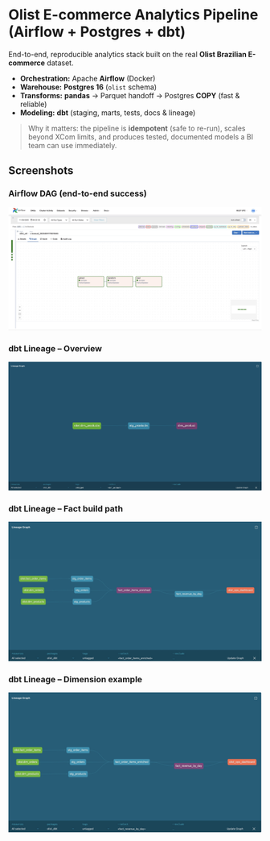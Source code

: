 # Olist E-commerce Analytics Pipeline (Airflow + Postgres + dbt)

End-to-end, reproducible analytics stack built on the real **Olist Brazilian E-commerce** dataset.

- **Orchestration:** Apache **Airflow** (Docker)
- **Warehouse:** **Postgres 16** (`olist` schema)
- **Transforms:** **pandas** → Parquet handoff → Postgres **COPY** (fast & reliable)
- **Modeling:** **dbt** (staging, marts, tests, docs & lineage)

> Why it matters: the pipeline is **idempotent** (safe to re-run), scales beyond XCom limits, and produces tested, documented models a BI team can use immediately.

## Screenshots


### Airflow DAG (end-to-end success)
![Airflow DAG](assets/airflow_dag.jpeg)

### dbt Lineage – Overview
![dbt lineage overview](assets/dbt_lineage_overview.jpeg)

### dbt Lineage – Fact build path
![dbt lineage fact enriched](assets/dbt_lineage_fact_enriched.jpeg)

### dbt Lineage – Dimension example
![dbt lineage dim product](assets/dbt_lineage_dim_product.jpeg)

